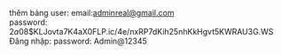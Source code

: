 thêm bảng user: 
email:adminreal@gmail.com    
password: $2a$08$KLJovta7K4aX0FLP.ic/4e/nxRP7dKih25nhKkHgvt5KWRAU3G.WS  
Đăng nhập: password: Admin@12345
